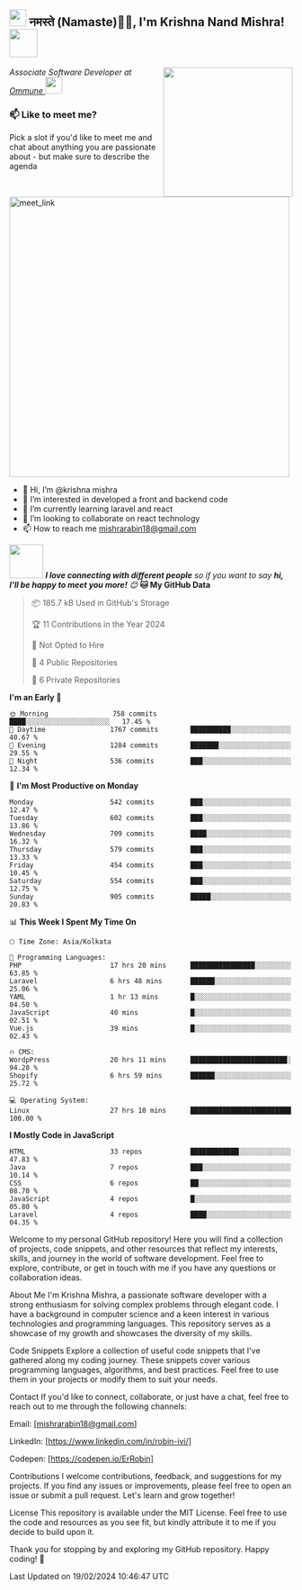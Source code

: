 <h2><img src="https://emojis.slackmojis.com/emojis/images/1531849430/4246/blob-sunglasses.gif?1531849430" width="30"/> नमस्ते (Namaste)🙏🏻, I'm Krishna Nand Mishra! <img src="https://media.giphy.com/media/12oufCB0MyZ1Go/giphy.gif" width="50"></h2>
<img align='right' src="https://media.giphy.com/media/M9gbBd9nbDrOTu1Mqx/giphy.gif" width="230">
<p><em>Associate Software Developer at <a href="https://www.ommune.com/">Ommune
</a><img src="https://media.giphy.com/media/WUlplcMpOCEmTGBtBW/giphy.gif" width="30"> 
</em></p>

### 📫 Like to meet me?

Pick a slot if you'd like to meet me and chat about anything you are passionate about - but make sure to describe the agenda

<a href="mailto:mishrarabin18@gmail.com" target="_blank"><img width="498" alt="meet_link" src="https://user-images.githubusercontent.com/15426564/144297439-f530f383-e73e-41e0-9914-a9b7d3f432e5.png"></a>

- 👋 Hi, I’m @krishna mishra
- 👀 I’m interested in developed a front and backend code
- 🌱 I’m currently learning laravel and react
- 💞️ I’m looking to collaborate on react technology
- 📫 How to reach me mishrarabin18@gmail.com
  
<img src="https://media.giphy.com/media/LnQjpWaON8nhr21vNW/giphy.gif" width="60"> <em><b>I love connecting with different people</b> so if you want to say <b>hi, I'll be happy to meet you more!</b> 😊</em>
**🐱 My GitHub Data** 

> 📦 185.7 kB Used in GitHub's Storage 
 > 
> 🏆 11 Contributions in the Year 2024
 > 
> 🚫 Not Opted to Hire
 > 
> 📜 4 Public Repositories 
 > 
> 🔑 6 Private Repositories 
 > 
**I'm an Early 🐤** 

```text
🌞 Morning                758 commits         ████░░░░░░░░░░░░░░░░░░░░░   17.45 % 
🌆 Daytime                1767 commits        ██████████░░░░░░░░░░░░░░░   40.67 % 
🌃 Evening                1284 commits        ███████░░░░░░░░░░░░░░░░░░   29.55 % 
🌙 Night                  536 commits         ███░░░░░░░░░░░░░░░░░░░░░░   12.34 % 
```
📅 **I'm Most Productive on Monday** 

```text
Monday                   542 commits         ███░░░░░░░░░░░░░░░░░░░░░░   12.47 % 
Tuesday                  602 commits         ███░░░░░░░░░░░░░░░░░░░░░░   13.86 % 
Wednesday                709 commits         ████░░░░░░░░░░░░░░░░░░░░░   16.32 % 
Thursday                 579 commits         ███░░░░░░░░░░░░░░░░░░░░░░   13.33 % 
Friday                   454 commits         ███░░░░░░░░░░░░░░░░░░░░░░   10.45 % 
Saturday                 554 commits         ███░░░░░░░░░░░░░░░░░░░░░░   12.75 % 
Sunday                   905 commits         █████░░░░░░░░░░░░░░░░░░░░   20.83 % 
```


📊 **This Week I Spent My Time On** 

```text
🕑︎ Time Zone: Asia/Kolkata

💬 Programming Languages: 
PHP                      17 hrs 20 mins      ████████████████░░░░░░░░░   63.85 % 
Laravel                  6 hrs 48 mins       ██████░░░░░░░░░░░░░░░░░░░   25.06 % 
YAML                     1 hr 13 mins        █░░░░░░░░░░░░░░░░░░░░░░░░   04.50 % 
JavaScript               40 mins             █░░░░░░░░░░░░░░░░░░░░░░░░   02.51 % 
Vue.js                   39 mins             █░░░░░░░░░░░░░░░░░░░░░░░░   02.43 % 

🔥 CMS: 
WordpPress               20 hrs 11 mins      ████████████████████████░   94.28 % 
Shopify                  6 hrs 59 mins       ██████░░░░░░░░░░░░░░░░░░░   25.72 % 

💻 Operating System: 
Linux                    27 hrs 10 mins      █████████████████████████   100.00 % 
```

**I Mostly Code in JavaScript** 

```text
HTML                     33 repos            ████████████░░░░░░░░░░░░░   47.83 % 
Java                     7 repos             ███░░░░░░░░░░░░░░░░░░░░░░   10.14 % 
CSS                      6 repos             ██░░░░░░░░░░░░░░░░░░░░░░░   08.70 % 
JavaScript               4 repos             █░░░░░░░░░░░░░░░░░░░░░░░░   05.80 % 
Laravel                  4 repos             ████░░░░░░░░░░░░░░░░░░░░░   04.35 % 
```


<!---
krishna-ommune/krishna-ommune is a ✨ special ✨ repository because its `README.md` (this file) appears on your GitHub profile.
You can click the Preview link to take a look at your changes.
--->

Welcome to my personal GitHub repository! Here you will find a collection of projects, code snippets, and other resources that reflect my interests, skills, and journey in the world of software development. Feel free to explore, contribute, or get in touch with me if you have any questions or collaboration ideas.

About Me
I'm Krishna Mishra, a passionate software developer with a strong enthusiasm for solving complex problems through elegant code. I have a background in computer science and a keen interest in various technologies and programming languages. This repository serves as a showcase of my growth and showcases the diversity of my skills.

Code Snippets
Explore a collection of useful code snippets that I've gathered along my coding journey. These snippets cover various programming languages, algorithms, and best practices. Feel free to use them in your projects or modify them to suit your needs.

Contact
If you'd like to connect, collaborate, or just have a chat, feel free to reach out to me through the following channels:

Email: [mishrarabin18@gmail.com]

LinkedIn: [https://www.linkedin.com/in/robin-ivi/]

Codepen: [https://codepen.io/ErRobin]

Contributions
I welcome contributions, feedback, and suggestions for my projects. If you find any issues or improvements, please feel free to open an issue or submit a pull request. Let's learn and grow together!

License
This repository is available under the MIT License. Feel free to use the code and resources as you see fit, but kindly attribute it to me if you decide to build upon it.

Thank you for stopping by and exploring my GitHub repository. Happy coding! 🚀


Last Updated on 19/02/2024 10:46:47 UTC
